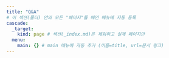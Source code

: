 ```yaml
---
title: "Q&A"
# 이 섹션(폴더) 안의 모든 "페이지"를 메인 메뉴에 자동 등록
cascade:
  _target:
    kind: page # 섹션(_index.md)은 제외하고 실제 페이지만
  menu:
    main: {} # main 메뉴에 자동 추가 (이름=title, url=문서 링크)
---
```

